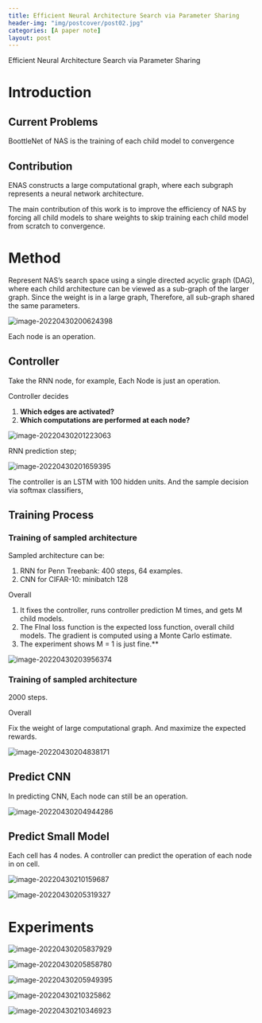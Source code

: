 ```yaml
---
title: Efficient Neural Architecture Search via Parameter Sharing
header-img: "img/postcover/post02.jpg"
categories: [A paper note]
layout: post
---
```


Efficient Neural Architecture Search via Parameter Sharing

# Introduction

## Current Problems

BoottleNet of NAS is the training of each child model to convergence

## Contribution

ENAS constructs a large computational graph, where each subgraph represents a neural network architecture.

The main contribution of this work is to improve the efficiency of NAS by forcing all child models to share weights to skip training each child model from scratch to convergence.

# Method

Represent NAS’s search space using a single directed acyclic graph (DAG), where each child architecture can be viewed as a sub-graph of the larger graph. Since the weight is in a large graph, Therefore, all sub-graph shared the same parameters.

![image-20220430200624398](https://github.com/NLGithubWP/tech-notebook/raw/master/img/a_img_store/image-20220430200624398.png)

Each node is an operation. 

## Controller

Take the RNN node, for example, Each Node is just an operation. 

Controller decides 

1. **Which edges are activated?**
2. **Which computations are performed at each node?**

![image-20220430201223063](https://github.com/NLGithubWP/tech-notebook/raw/master/img/a_img_store/image-20220430201223063.png)

RNN prediction step;

![image-20220430201659395](https://github.com/NLGithubWP/tech-notebook/raw/master/img/a_img_store/image-20220430201659395.png)

The controller is an LSTM with 100 hidden units. And the sample decision via softmax classifiers,

## Training Process

### Training of sampled architecture

Sampled architecture can be:

1. RNN for Penn Treebank:  400 steps, 64 examples. 
2. CNN for CIFAR-10:  minibatch 128

Overall

1. It fixes the controller, runs controller prediction M times, and gets M child models. 
2. The FInal loss function is the expected loss function, overall child models. The gradient is computed using a Monte Carlo estimate. 
3. The experiment shows M = 1 is just fine.** 

![image-20220430203956374](https://github.com/NLGithubWP/tech-notebook/raw/master/img/a_img_store/image-20220430203956374.png)

### Training of sampled architecture

2000 steps.

Overall

Fix the weight of large computational graph. And maximize the expected rewards.

![image-20220430204838171](https://github.com/NLGithubWP/tech-notebook/raw/master/img/a_img_store/image-20220430204838171.png)

## Predict CNN 

In predicting CNN, Each node can still be an operation. 

![image-20220430204944286](https://github.com/NLGithubWP/tech-notebook/raw/master/img/a_img_store/image-20220430204944286.png)

## Predict Small Model

Each cell has 4 nodes. A controller can predict the operation of each node in on cell. 

![image-20220430210159687](https://github.com/NLGithubWP/tech-notebook/raw/master/img/a_img_store/image-20220430210159687.png)

![image-20220430205319327](https://github.com/NLGithubWP/tech-notebook/raw/master/img/a_img_store/image-20220430205319327.png)

# Experiments

![image-20220430205837929](https://github.com/NLGithubWP/tech-notebook/raw/master/img/a_img_store/image-20220430205837929.png)

![image-20220430205858780](https://github.com/NLGithubWP/tech-notebook/raw/master/img/a_img_store/image-20220430205858780.png)

![image-20220430205949395](https://github.com/NLGithubWP/tech-notebook/raw/master/img/a_img_store/image-20220430205949395.png)

![image-20220430210325862](https://github.com/NLGithubWP/tech-notebook/raw/master/img/a_img_store/image-20220430210325862.png)

![image-20220430210346923](https://github.com/NLGithubWP/tech-notebook/raw/master/img/a_img_store/image-20220430210346923.png)

